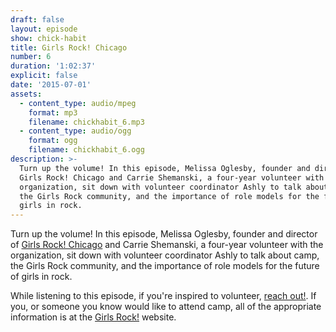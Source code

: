 ```yaml
---
draft: false
layout: episode
show: chick-habit
title: Girls Rock! Chicago
number: 6
duration: '1:02:37'
explicit: false
date: '2015-07-01'
assets:
  - content_type: audio/mpeg
    format: mp3
    filename: chickhabit_6.mp3
  - content_type: audio/ogg
    format: ogg
    filename: chickhabit_6.ogg
description: >-
  Turn up the volume! In this episode, Melissa Oglesby, founder and director of
  Girls Rock! Chicago and Carrie Shemanski, a four-year volunteer with the
  organization, sit down with volunteer coordinator Ashly to talk about camp,
  the Girls Rock community, and the importance of role models for the future of
  girls in rock.
---
```

Turn up the volume! In this episode, Melissa Oglesby, founder and director of [Girls Rock! Chicago](http://girlsrockchicago.org) and Carrie Shemanski, a four-year volunteer with the organization, sit down with volunteer coordinator Ashly to talk about camp, the Girls Rock community, and the importance of role models for the future of girls in rock.

While listening to this episode, if you're inspired to volunteer, [reach out!](ashly@girlsrockchicago.org). If you, or someone you know would like to attend camp, all of the appropriate information is at the [Girls Rock!](http://girlsrockchicago.org) website.